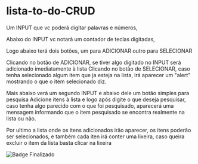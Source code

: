# lista-to-do-CRUD

Um INPUT que vc poderá digitar palavras e números,

Abaixo do INPUT vc notará um contador de teclas digitadas,

Logo abaixo terá dois botões, um para ADICIONAR outro para SELECIONAR

Clicando no botão de ADICIONAR, se tiver algo digitado no INPUT será adicionado imediatamente à lista
Clicando no botão de SELECIONAR, caso tenha selecionado algum item que ja esteja na lista, irá aparecer um "alert" mostrando o que o item selecionado diz.

Mais abaixo verá um segundo INPUT e abaixo dele um botão simples para pesquisa
Adicione itens à lista e logo após digite o que deseja pesquisar, caso tenha algo parecido com o que foi pesquisado, aparecerá uma mensagem informando que o item pesquisado se encontra realmente na lista ou não.

Por ultimo a lista onde os itens adicionados irão aparecer, os itens poderão ser selecionados, e também cada iten irá conter uma lixeira, caso queira excluir o item da lista basta clicar na lixeira



![Badge Finalizado](https://img.shields.io/static/v1?label=STATUS&message=Finalizado&color=GREEN&style=for-the-badge)

